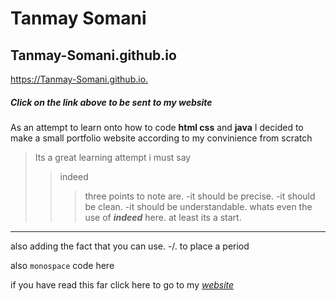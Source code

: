 # Tanmay Somani

## Tanmay-Somani.github.io
<https://Tanmay-Somani.github.io.>

##### Click on the link above to be sent to my website

As an attempt to learn onto how to code **html css** and __java__ I decided to make a small portfolio website according to my convinience from scratch


>Its a great learning attempt i must say
>>indeed
>>> three points to note are.
>>> -it should be precise.
>>> -it should be clean.
>>> -it should be understandable.
>> whats even the use of ***indeed*** here.
>at least its a start.

---
also adding the fact that you can use.
-/. to place a period 

also `monospace` code here 

if you have read this far click here to go to my *[website](https://Tanmay-Somani.github.io.)*

